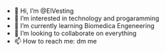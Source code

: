- 👋 Hi, I’m @ElVesting
- 👀 I’m interested in technology and progaramming 
- 🌱 I’m currently learning Biomedica Engeneering 
- 💞️ I’m looking to collaborate on everything
- 📫 How to reach me: dm me


<!---
ElVesting/ElVesting is a ✨ special ✨ repository because its `README.md` (this file) appears on your GitHub profile.
You can click the Preview link to take a look at your changes.
--->
